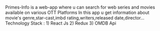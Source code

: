 Primes-Info is a web-app where u can search for web series and movies available on various OTT Platforms
In this app u get information about movie's genre,star-cast,imbd rating,writers,released date,director...
Technology Stack : 1) React Js
                   2) Redux
                   3) OMDB Api
